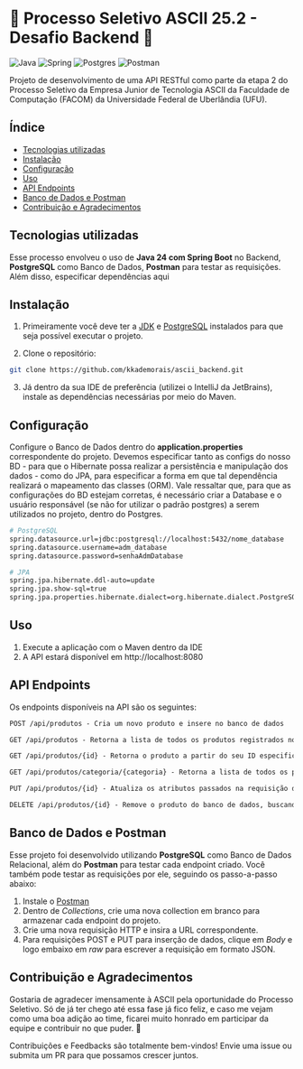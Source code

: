 # 🐧 Processo Seletivo ASCII 25.2 - Desafio Backend 🐧

![Java](https://img.shields.io/badge/java-%23ED8B00.svg?style=for-the-badge&logo=openjdk&logoColor=white)
![Spring](https://img.shields.io/badge/spring-%236DB33F.svg?style=for-the-badge&logo=spring&logoColor=white)
![Postgres](https://img.shields.io/badge/postgres-%23316192.svg?style=for-the-badge&logo=postgresql&logoColor=white)
![Postman](https://img.shields.io/badge/Postman-FF6C37?style=for-the-badge&logo=Postman&logoColor=white)


Projeto de desenvolvimento de uma API RESTful como parte da etapa 2 do Processo Seletivo da Empresa Junior de Tecnologia ASCII da Faculdade de Computação (FACOM) da Universidade Federal de Uberlândia (UFU).


## Índice
- [Tecnologias utilizadas](#tecnologias-utilizadas)
- [Instalação](#instalação)
- [Configuração](#configuração)
- [Uso](#uso)
- [API Endpoints](#api-endpoints)
- [Banco de Dados e Postman](#banco-de-dados-e-postman)
- [Contribuição e Agradecimentos](#contribuição-e-agradecimentos)


## Tecnologias utilizadas
Esse processo envolveu o uso de **Java 24 com Spring Boot** no Backend, **PostgreSQL** como Banco de Dados, **Postman** para testar as requisições.
Além disso, especificar dependências aqui


## Instalação

1. Primeiramente você deve ter a [JDK](https://www.oracle.com/java/technologies/downloads/) e [PostgreSQL](https://www.postgresql.org/) instalados para que seja possível executar o projeto.

2. Clone o repositório:

```bash
git clone https://github.com/kkademorais/ascii_backend.git
```

3. Já dentro da sua IDE de preferência (utilizei o IntelliJ da JetBrains), instale as dependências necessárias por meio do Maven.


## Configuração

Configure o Banco de Dados dentro do **application.properties** correspondente do projeto.
Devemos especificar tanto as configs do nosso BD - para que o Hibernate possa realizar a persistência e manipulação dos dados - como do JPA, para especificar a forma em que tal dependência realizará o mapeamento das classes (ORM).
Vale ressaltar que, para que as configurações do BD estejam corretas, é necessário criar a Database e o usuário responsável (se não for utilizar o padrão postgres) a serem utilizados no projeto, dentro do Postgres.
```bash
# PostgreSQL
spring.datasource.url=jdbc:postgresql://localhost:5432/nome_database
spring.datasource.username=adm_database
spring.datasource.password=senhaAdmDatabase

# JPA
spring.jpa.hibernate.ddl-auto=update 
spring.jpa.show-sql=true
spring.jpa.properties.hibernate.dialect=org.hibernate.dialect.PostgreSQLDialect
```

## Uso

1. Execute a aplicação com o Maven dentro da IDE
2. A API estará disponível em http://localhost:8080


## API Endpoints
Os endpoints disponíveis na API são os seguintes:

```markdown
POST /api/produtos - Cria um novo produto e insere no banco de dados

GET /api/produtos - Retorna a lista de todos os produtos registrados no banco de dados

GET /api/produtos/{id} - Retorna o produto a partir do seu ID especificado

GET /api/produtos/categoria/{categoria} - Retorna a lista de todos os produtos com a categoria especificada 

PUT /api/produtos/{id} - Atualiza os atributos passados na requisição do produto com o ID especificado

DELETE /api/produtos/{id} - Remove o produto do banco de dados, buscando pelo seu ID
```

## Banco de Dados e Postman
Esse projeto foi desenvolvido utilizando **PostgreSQL** como Banco de Dados Relacional, além do **Postman** para testar cada endpoint criado.
Você também pode testar as requisições por ele, seguindo os passo-a-passo abaixo:
1. Instale o [Postman](https://www.postman.com/downloads/)
2. Dentro de *Collections*, crie uma nova collection em branco para armazenar cada endpoint do projeto.
3. Crie uma nova requisição HTTP e insira a URL correspondente.
4. Para requisições POST e PUT para inserção de dados, clique em *Body* e logo embaixo em *raw* para escrever a requisição em formato JSON.


## Contribuição e Agradecimentos

Gostaria de agradecer imensamente à ASCII pela oportunidade do Processo Seletivo. Só de já ter chego até essa fase já fico feliz, e caso me vejam como uma boa adição ao time, ficarei muito honrado em participar da equipe e contribuir no que puder. 🐧

Contribuições e Feedbacks são totalmente bem-vindos! Envie uma issue ou submita um PR para que possamos crescer juntos.
